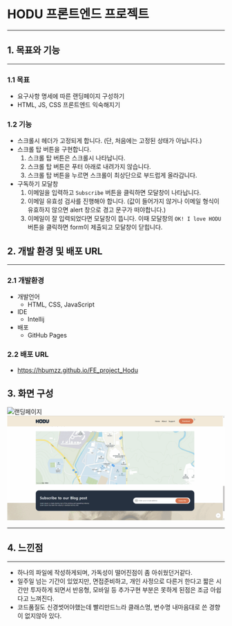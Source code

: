 # HODU 프론트엔드 프로젝트
***
## 1. 목표와 기능
***
### 1.1 목표
- 요구사항 명세에 따른 랜딩페이지 구성하기
- HTML, JS, CSS 프론트엔드 익숙해지기
### 1.2 기능
- 스크롤시 헤더가 고정되게 합니다. (단, 처음에는 고정된 상태가 아닙니다.)
- 스크롤 탑 버튼을 구현합니다.
    1. 스크롤 탑 버튼은 스크롤시 나타납니다.
    2. 스크롤 탑 버튼은 푸터 아래로 내려가지 않습니다.
    3. 스크롤 탑 버튼을 누르면 스크롤이 최상단으로 부드럽게 올라갑니다.
- 구독하기 모달창
    1. 이메일을 입력하고 `Subscribe` 버튼을 클릭하면 모달창이 나타납니다.
    2. 이메일 유효성 검사를 진행해야 합니다. (값이 들어가지 않거나 이메일 형식이 유효하지 않으면 alert 창으로 경고 문구가 떠야합니다.)
    3. 이메일이 잘 입력되었다면 모달창이 뜹니다. 이때 모달창의 `OK! I love HODU` 버튼을 클릭하면 form이 제출되고 모달창이 닫힙니다.

## 2. 개발 환경 및 배포 URL
***
### 2.1 개발환경
- 개발언어
  - HTML, CSS, JavaScript
- IDE
  - Intellij
- 배포
  - GitHub Pages
  
### 2.2 배포 URL
- https://hbumzz.github.io/FE_project_Hodu

## 3. 화면 구성
![랜딩페이지](assets/LandingPage.gif)
![모달](assets/ModalPage.gif)

***
## 4. 느낀점
***
- 하나의 파일에 작성하게되며, 가독성이 떨어진점이 좀 아쉬웠던거같다.
- 일주일 넘는 기간이 있었지만, 면접준비하고, 개인 사정으로 다른거 한다고 짧은 시간만 투자하게 되면서 반응형, 모바일 등 추가구현 부분은 못하게 된점은 조금 아쉽다고 느껴진다.
- 코드품질도 신경썻어야했는데 빨리만드느라 클래스명, 변수명 내마음대로 쓴 경향이 없지않아 있다.